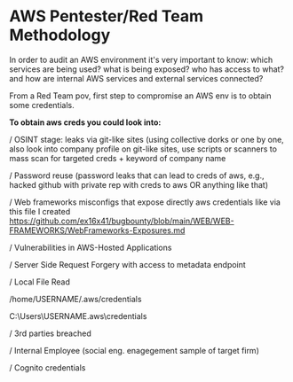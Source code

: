 # AWS Pentester/Red Team Methodology

In order to audit an AWS environment it's very important to know: 
which services are being used?
what is being exposed?
who has access to what?
and how are internal AWS services and external services connected?

From a Red Team pov, first step to compromise an AWS env is to obtain some credentials. 

**To obtain aws creds you could look into:**

/ OSINT stage: leaks via git-like sites (using collective dorks or one by one, also look into company profile on git-like sites, use scripts or scanners to mass scan for targeted creds + keyword of company name

/ Password reuse (password leaks that can lead to creds of aws, e.g., hacked github with private rep with creds to aws OR anything like that) 

/ Web frameworks misconfigs that expose directly aws credentials like via this file I created https://github.com/ex16x41/bugbounty/blob/main/WEB/WEB-FRAMEWORKS/WebFrameworks-Exposures.md

/ Vulnerabilities in AWS-Hosted Applications

/ Server Side Request Forgery with access to metadata endpoint

/ Local File Read

 /home/USERNAME/.aws/credentials

 C:\Users\USERNAME\.aws\credentials

/ 3rd parties breached

/ Internal Employee (social eng. enagegement sample of target firm)

/ Cognito credentials
